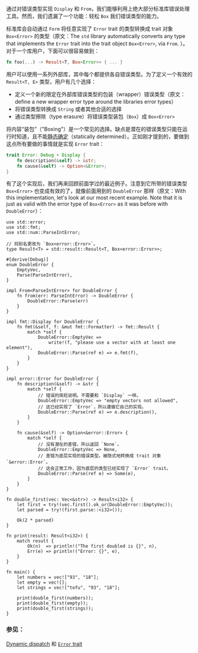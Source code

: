 通过对错误类型实现 `Display` 和 `From`，我们能够利用上绝大部分标准库错误处理工具。然而，我们遗漏了一个功能：轻松 `Box` 我们错误类型的能力。

标准库会自动通过 `Form` 将任意实现了 `Error` trait 的类型转换成 trait 对象 `Box<Error>` 的类型（原文：The `std` library automatically converts any type that implements the `Error` trait into the trait object `Box<Error>`, via `From`. ）。对于一个库用户，下面可以很容易做到：

```rust
fn foo(...) -> Result<T, Box<Error>> { ... }
```

用户可以使用一系列外部库，其中每个都提供各自错误类型。为了定义一个有效的 `Result<T, E>` 类型，用户有几个选择：

* 定义一个新的限定在外部库错误类型的包装（wrapper）错误类型（原文：define a new wrapper error type around the libraries error types）
* 将错误类型转换成 `String` 或者其他合适的选择
* 通过类型擦除（type erasure）将错误类型装包（`Box`）成 `Box<Error>`

将内容“装包”（"Boxing"）是一个常见的选择。缺点是潜在的错误类型只能在运行时知道，且不能[静态确定][dynamic_dispatch]（statically determined）。正如刚才提到的，要做到这点所有要做的事情就是实现 `Error` trait：

```rust
trait Error: Debug + Display {
    fn description(&self) -> &str;
    fn cause(&self) -> Option<&Error>;
}
```

有了这个实现后，我们再来回顾前面学过的最近例子。注意到它所带的错误类型 `Box<Error>` 也变成有效的了，就像前面用到的 `DoubleError` 那样（原文：With this implementation, let's look at our most recent example. Note that it is just as valid with the error type of `Box<Error>` as it was before with `DoubleError`）：

```rust,editable
use std::error;
use std::fmt;
use std::num::ParseIntError;

// 将别名更改为 `Box<error::Error>`。
type Result<T> = std::result::Result<T, Box<error::Error>>;

#[derive(Debug)]
enum DoubleError {
    EmptyVec,
    Parse(ParseIntError),
}

impl From<ParseIntError> for DoubleError {
    fn from(err: ParseIntError) -> DoubleError {
        DoubleError::Parse(err)
    }
}

impl fmt::Display for DoubleError {
    fn fmt(&self, f: &mut fmt::Formatter) -> fmt::Result {
        match *self {
            DoubleError::EmptyVec =>
                write!(f, "please use a vector with at least one element"),
            DoubleError::Parse(ref e) => e.fmt(f),
        }
    }
}

impl error::Error for DoubleError {
    fn description(&self) -> &str {
        match *self {
            // 错误的简短说明。不需要和 `Display` 一样。
            DoubleError::EmptyVec => "empty vectors not allowed",
            // 这已经实现了 `Error`，所以遵循它自己的实现。
            DoubleError::Parse(ref e) => e.description(),
        }
    }

    fn cause(&self) -> Option<&error::Error> {
        match *self {
            // 没有潜在的差错，所以返回 `None`。
            DoubleError::EmptyVec => None,
            // 差错为底层实现的错误类型。被隐式地转换成 trait 对象 `&error::Error`。
            // 这会正常工作，因为底层的类型已经实现了 `Error` trait。
            DoubleError::Parse(ref e) => Some(e),
        }
    }
}

fn double_first(vec: Vec<&str>) -> Result<i32> {
    let first = try!(vec.first().ok_or(DoubleError::EmptyVec));
    let parsed = try!(first.parse::<i32>());

    Ok(2 * parsed)
}

fn print(result: Result<i32>) {
    match result {
        Ok(n)  => println!("The first doubled is {}", n),
        Err(e) => println!("Error: {}", e),
    }
}

fn main() {
    let numbers = vec!["93", "18"];
    let empty = vec![];
    let strings = vec!["tofu", "93", "18"];

    print(double_first(numbers));
    print(double_first(empty));
    print(double_first(strings));
}
```

### 参见：

[Dynamic dispatch][dynamic_dispatch] 和 [`Error` trait][error]

[dynamic_dispatch]: http://doc.rust-lang.org/book/trait-objects.html#dynamic-dispatch
[error]: http://doc.rust-lang.org/std/error/trait.Error.html
